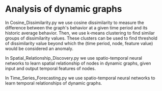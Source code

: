 # Analysis of dynamic graphs

In Cosine_Dissimilarity.py we use cosine dissimilarity to measure the difference between the graph's behavior at a given time period and its historic average behavior. Then, we use k-means clustering to find similar groups of dissimilarity values. These clusters can be used to find threshold of dissimilarity value beyond which the (time period, node, feature value) would be considered an anomaly.

In Spatial_Relationship_Discovery.py we use spatio-temporal neural networks to learn spatial relationship of nodes in dynamic graphs, given input and output temporal features of nodes.

In Time_Series_Forecasting.py we use spatio-temporal neural networks to learn temporal relationships of dynamic graphs.
